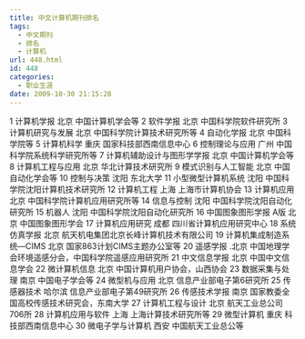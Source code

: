 ```yaml
---
title: 中文计算机期刊排名
tags:
  - 中文期刊
  - 排名
  - 计算机
url: 448.html
id: 448
categories:
  - 职业生涯
date: 2009-10-30 21:15:28
---
```


1 计算机学报 北京 中国计算机学会等 2 软件学报 北京 中国科学院软件研究所 3 计算机研究与发展 北京 中国科学院计算技术研究所等 4 自动化学报 北京 中国科学院等 5 计算机科学 重庆 国家科技部西南信息中心 6 控制理论与应用 广州 中国科学院系统科学研究所等 7 计算机辅助设计与图形学学报 北京 中国计算机学会等 8 计算机工程与应用 北京 华北计算技术研究所 9 模式识别与人工智能 北京 中国自动化学会等 10 控制与决策 沈阳 东北大学 11 小型微型计算机系统 沈阳 中国科学院沈阳计算机技术研究所 12 计算机工程 上海 上海市计算机协会 13 计算机应用 北京 中国科学院计算机应用研究所等 14 信息与控制 沈阳 中国科学院沈阳自动化研究所 15 机器人 沈阳 中国科学院沈阳自动化研究所 16 中国图象图形学报 A版 北京 中国图象图形学会 17 计算机应用研究 成都 四川省计算机应用研究中心 18 系统仿真学报 北京 航天机电集团北京长峰计算机技术有限公司 19 计算机集成制造系统—CIMS 北京 国家863计划CIMS主题办公室等 20 遥感学报 .北京 中国地理学会环境遥感分会，中国科学院遥感应用研究所 21 中文信息学报 北京 中国中文信息学会 22 微计算机信息 北京 中国计算机用户协会，山西协会 23 数据采集与处理 南京 中国电子学会等 24 微型机与应用 北京 信息产业部电子第6研究所 25 传感器技术 哈尔滨 信息产业部电子第49研究所 26 传感技术学报 南京 国家教委全国高校传感技术研究会，东南大学 27 计算机工程与设计 北京 航天工业总公司706所 28 计算机应用与软件 上海 上海计算技术研究所等 29 微型计算机 重庆 科技部西南信息中心 30 微电子学与计算机 西安 中国航天工业总公等